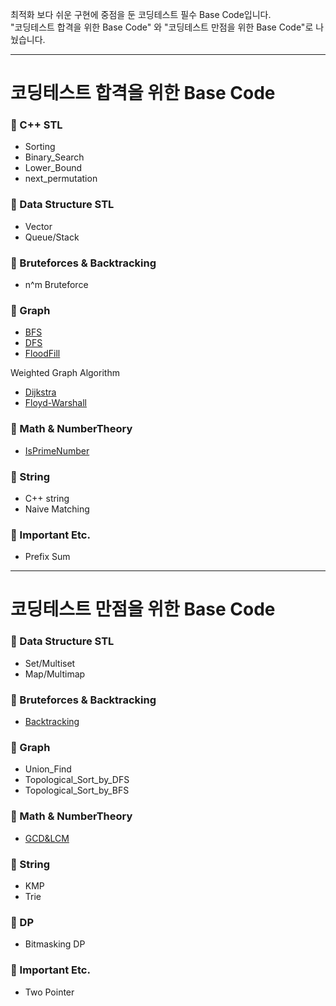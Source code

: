 최적화 보다 쉬운 구현에 중점을 둔 코딩테스트 필수 Base Code입니다.  
"코딩테스트 합격을 위한 Base Code" 와 "코딩테스트 만점을 위한 Base Code"로 나눴습니다.  
* * *

# 코딩테스트 합격을 위한 Base Code

### 📁 C++ STL  
+  Sorting
+  Binary_Search
+  Lower_Bound
+  next_permutation

### 📁 Data Structure STL  
+  Vector
+  Queue/Stack

### 📁 Bruteforces & Backtracking  
+  n^m Bruteforce

### 📁 Graph  
+  [BFS](https://github.com/ggyuchive/Coding-Test/blob/main/Base_Codes/Graph/BFS.cpp)
+  [DFS](https://github.com/ggyuchive/Coding-Test/blob/main/Base_Codes/Graph/DFS.cpp)
+  [FloodFill](https://github.com/ggyuchive/Coding-Test/blob/main/Base_Codes/Graph/FloodFill.cpp)  

Weighted Graph Algorithm
+  [Dijkstra](https://github.com/ggyuchive/Coding-Test/blob/main/Base_Codes/Graph/Dijkstra.cpp)
+  [Floyd-Warshall](https://github.com/ggyuchive/Coding-Test/blob/main/Base_Codes/Graph/Floyd_Warshall.cpp)

### 📁 Math & NumberTheory
+  [IsPrimeNumber](https://github.com/ggyuchive/Coding-Test/blob/main/Base_Codes/Math%26NumberTheory/IsPrimeNumber.cpp)  

### 📁 String  
+  C++ string
+  Naive Matching

### 📁 Important Etc.  
+  Prefix Sum

* * *
# 코딩테스트 만점을 위한 Base Code

### 📁 Data Structure STL  
+  Set/Multiset
+  Map/Multimap

### 📁 Bruteforces & Backtracking  
+  [Backtracking](https://github.com/ggyuchive/Coding-Test/blob/main/Base_Codes/Bruteforces%26Backtracking/Backtracking.cpp)  

### 📁 Graph   
+  Union_Find
+  Topological_Sort_by_DFS
+  Topological_Sort_by_BFS

### 📁 Math & NumberTheory
+  [GCD&LCM](https://github.com/ggyuchive/Coding-Test/blob/main/Base_Codes/Math%26NumberTheory/gcd%26lcm.cpp)  

### 📁 String  
+  KMP
+  Trie

### 📁 DP  
+  Bitmasking DP

### 📁 Important Etc.  
+  Two Pointer  
